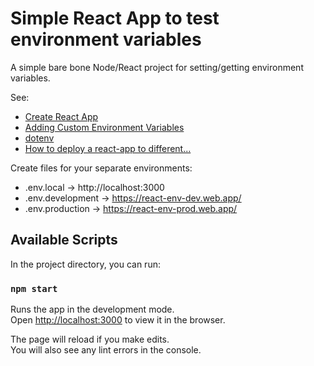 # Simple React App to test environment variables

A simple bare bone Node/React project for setting/getting environment variables.

See:

* [Create React App](https://create-react-app.dev/)
* [Adding Custom Environment Variables](https://create-react-app.dev/docs/adding-custom-environment-variables/)
* [dotenv](https://www.npmjs.com/package/dotenv)
* [How to deploy a react-app to different...](https://victorbruce82.medium.com/how-to-deploy-a-react-app-to-different-firebase-hosting-environments-dev-and-prod-da3f4cae9a1e)

Create files for your separate environments:

* .env.local -> http://localhost:3000
* .env.development -> https://react-env-dev.web.app/
* .env.production -> https://react-env-prod.web.app/

## Available Scripts

In the project directory, you can run:

### `npm start`

Runs the app in the development mode.\
Open [http://localhost:3000](http://localhost:3000) to view it in the browser.

The page will reload if you make edits.\
You will also see any lint errors in the console.
